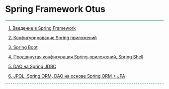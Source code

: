 <h1> Spring Framework Otus</h1>
<div style="width:500px;
border-top:3px solid #9EC1D4;
border-bottom: dotted 3px #9EC1D4;
padding-left:10px">
<p><a href="https://github.com/dashukvita/Spring_Framework_Otus/tree/master/spring-01">1. Введение в Spring Framework</a></p>
<p><a href="https://github.com/dashukvita/Spring_Framework_Otus/tree/master/spring-02">2. Конфигурирование Spring приложений</a></p>
<p><a href="https://github.com/dashukvita/Spring_Framework_Otus/tree/master/spring-03">3. Spring Boot</a></p>
<p><a href="https://github.com/dashukvita/Spring_Framework_Otus/tree/master/spring-04">4. Продвинутая конфигурация Spring-приложений, Spring Shell</a></p>
<p><a href="https://github.com/dashukvita/Spring_Framework_Otus/tree/master/spring-05">5. DAO на Spring JDBC</a></p>
<p><a href="https://github.com/dashukvita/Spring_Framework_Otus/tree/master/spring-06">6. JPQL, Spring ORM, DAO на основе Spring ORM + JPA</a></p>
